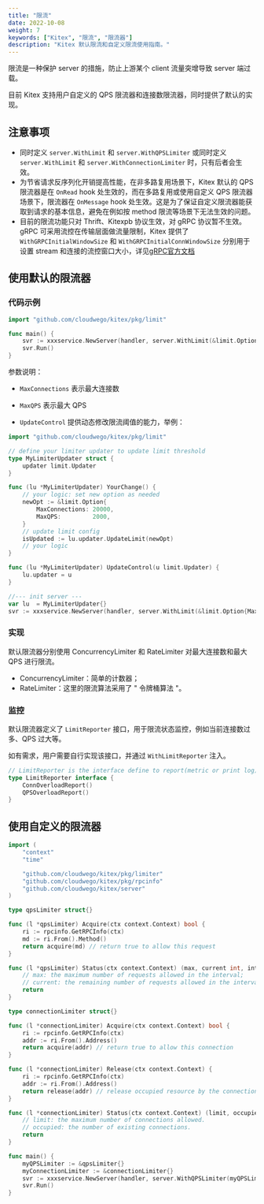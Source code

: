 ```yaml
---
title: "限流"
date: 2022-10-08
weight: 7
keywords: ["Kitex", "限流", "限流器"]
description: "Kitex 默认限流和自定义限流使用指南。"
---
```


限流是一种保护 server 的措施，防止上游某个 client 流量突增导致 server 端过载。

目前 Kitex 支持用户自定义的 QPS 限流器和连接数限流器，同时提供了默认的实现。

## 注意事项

- 同时定义 `server.WithLimit` 和 `server.WithQPSLimiter` 或同时定义 `server.WithLimit` 和 `server.WithConnectionLimiter` 时，只有后者会生效。
- 为节省请求反序列化开销提高性能，在非多路复用场景下，Kitex 默认的 QPS 限流器是在 `OnRead` hook 处生效的，而在多路复用或使用自定义 QPS 限流器场景下，限流器在 `OnMessage` hook 处生效。这是为了保证自定义限流器能获取到请求的基本信息，避免在例如按 method 限流等场景下无法生效的问题。
- 目前的限流功能只对 Thrift、Kitexpb 协议生效，对 gRPC 协议暂不生效。gRPC 可采用流控在传输层面做流量限制，Kitex 提供了 `WithGRPCInitialWindowSize` 和 `WithGRPCInitialConnWindowSize` 分别用于设置 stream 和连接的流控窗口大小，详见[gRPC官方文档](https://pkg.go.dev/google.golang.org/grpc#InitialConnWindowSize)

## 使用默认的限流器

### 代码示例

```go
import "github.com/cloudwego/kitex/pkg/limit"

func main() {
	svr := xxxservice.NewServer(handler, server.WithLimit(&limit.Option{MaxConnections: 10000, MaxQPS: 1000}))
	svr.Run()
}
```

参数说明：

- `MaxConnections` 表示最大连接数

- `MaxQPS` 表示最大 QPS

- `UpdateControl` 提供动态修改限流阈值的能力，举例：

```go
import "github.com/cloudwego/kitex/pkg/limit"

// define your limiter updater to update limit threshold
type MyLimiterUpdater struct {
	updater limit.Updater
}

func (lu *MyLimiterUpdater) YourChange() {
	// your logic: set new option as needed
	newOpt := &limit.Option{
		MaxConnections: 20000,
		MaxQPS:         2000,
	}
	// update limit config
	isUpdated := lu.updater.UpdateLimit(newOpt)
	// your logic
}

func (lu *MyLimiterUpdater) UpdateControl(u limit.Updater) {
	lu.updater = u
}

//--- init server ---
var lu  = MyLimiterUpdater{}
svr := xxxservice.NewServer(handler, server.WithLimit(&limit.Option{MaxConnections: 10000, MaxQPS: 1000, UpdateControl: lu.UpdateControl}))
```

### 实现

默认限流器分别使用 ConcurrencyLimiter 和 RateLimiter 对最大连接数和最大 QPS 进行限流。

- ConcurrencyLimiter：简单的计数器；
- RateLimiter：这里的限流算法采用了 " 令牌桶算法 "。

### 监控

默认限流器定义了 `LimitReporter` 接口，用于限流状态监控，例如当前连接数过多、QPS 过大等。

如有需求，用户需要自行实现该接口，并通过 `WithLimitReporter` 注入。

```go
// LimitReporter is the interface define to report(metric or print log) when limit happen
type LimitReporter interface {
    ConnOverloadReport()
    QPSOverloadReport()
}
```

## 使用自定义的限流器

```go
import (
    "context"
    "time"

    "github.com/cloudwego/kitex/pkg/limiter"
    "github.com/cloudwego/kitex/pkg/rpcinfo"
    "github.com/cloudwego/kitex/server"
)

type qpsLimiter struct{}

func (l *qpsLimiter) Acquire(ctx context.Context) bool {
    ri := rpcinfo.GetRPCInfo(ctx)
    md := ri.From().Method()
    return acquire(md) // return true to allow this request
}

func (l *qpsLimiter) Status(ctx context.Context) (max, current int, interval time.Duration) {
    // max: the maximum number of requests allowed in the interval;
    // current: the remaining number of requests allowed in the interval;
    return
}

type connectionLimiter struct{}

func (l *connectionLimiter) Acquire(ctx context.Context) bool {
    ri := rpcinfo.GetRPCInfo(ctx)
    addr := ri.From().Address()
    return acquire(addr) // return true to allow this connection
}

func (l *connectionLimiter) Release(ctx context.Context) {
    ri := rpcinfo.GetRPCInfo(ctx)
    addr := ri.From().Address()
    return release(addr) // release occupied resource by the connection, only called after the release is successful.
}

func (l *connectionLimiter) Status(ctx context.Context) (limit, occupied int) {
    // limit: the maximum number of connections allowed.
    // occupied: the number of existing connections.
    return
}

func main() {
    myQPSLimiter := &qpsLimiter{}
    myConnectionLimiter := &connectionLimiter{}
    svr := xxxservice.NewServer(handler, server.WithQPSLimiter(myQPSLimiter), server.WithConnectionLimiter(myConnectionLimiter))
    svr.Run()
}
```

